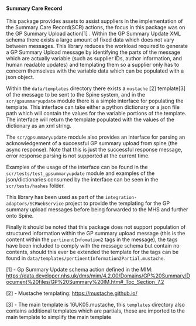 #### **Summary Care Record**

This package provides assets to assist suppliers in the implementation of the Summary Care Record(SCR) actions, the
focus in this package was on the GP Summary Upload action[1] . Within the GP Summary Update XML schema there exists 
a large amount of fixed data which does not vary between messages. This library reduces the workload required 
to generate a GP Summary Upload message by identifying the parts of the message which are actually
 variable (such as supplier IDs, author information, and human readable updates) and templating them so a 
 supplier only has to concern themselves with the variable data which can be populated with a json object.

Within the `data/templates` directory there exists a `mustache` [2] template[3] of the message to be sent to the Spine 
system, and in the `scr/gpsummaryupdate` module there is a simple interface for populating the template. 
This interface can take either a python dictionary or a json file path which will contain the values for the 
variable portions of the template. The interface will return the template populated with the values of the 
dictionary as an xml string.

The `scr/gpsummaryupdate` module also provides an interface for parsing an acknowledgement of a successful 
GP summary upload from spine (the async response). Note that this is just the successful response message, error
response parsing is not supported at the current time.

Examples of the usage of the interface can be found in the `scr/tests/test_gpsummaryupdate` module and examples of the 
json/dictionaries consumed by the interface can be seen in the `scr/tests/hashes` folder.

This library has been used as part of the `integration-adaptors/SCRWebService` project to provide the templating
for the GP summary upload messages before being forwarded to the MHS and further onto Spine.

Finally it should be noted that this package does not support population of structured information within the
GP summary upload message (this is the content within the `pertinentInfomation2` tags in the message), the tags have
been included to comply with the message schema but contain no contents, should this ever be extended the template
for the tags can be found in `data/templates/pertinentInformation2Partial.mustache`.


[1] - Gp Summary Update schema action defined in the MIM: 
https://data.developer.nhs.uk/dms/mim/4.2.00/Domains/GP%20Summary/Document%20files/GP%20Summary%20IM.htm#_Toc_Section_7.2

[2] - Mustache templating: https://mustache.github.io/

[3] - The main template is 16UK05.mustache, this `templates` directory also contains additional templates which are
 partials, these are imported to the main template to simplify the main template
